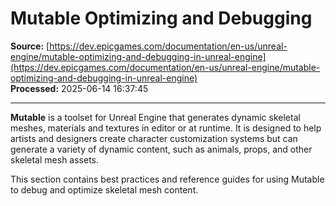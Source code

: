 # Mutable Optimizing and Debugging

**Source:** [https://dev.epicgames.com/documentation/en-us/unreal-engine/mutable-optimizing-and-debugging-in-unreal-engine](https://dev.epicgames.com/documentation/en-us/unreal-engine/mutable-optimizing-and-debugging-in-unreal-engine)  
**Processed:** 2025-06-14 16:37:45

---

**Mutable** is a toolset for Unreal Engine that generates dynamic skeletal meshes, materials and textures in editor or at runtime. It is designed to help artists and designers create character customization systems but can generate a variety of dynamic content, such as animals, props, and other skeletal mesh assets.

This section contains best practices and reference guides for using Mutable to debug and optimize skeletal mesh content.